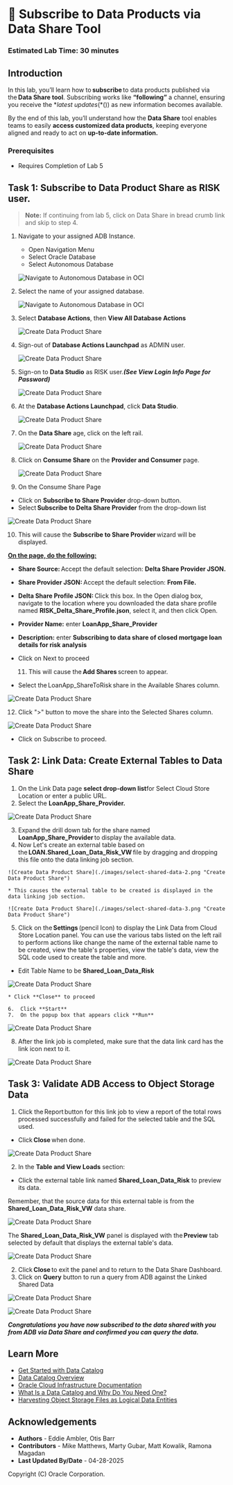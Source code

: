 # 🛒 Subscribe to Data Products via Data Share Tool

### Estimated Lab Time: 30 minutes

## Introduction

In this lab, you’ll learn how to **subscribe** to data products published via the **Data Share tool**. Subscribing works like **“following”** a channel, ensuring you receive the **latest updates*(*()) as new information becomes available.

By the end of this lab, you’ll understand how the **Data Share** tool enables teams to easily **access customized data products**, keeping everyone aligned and ready to act on **up-to-date information.**

### Prerequisites

* Requires Completion of Lab 5

## Task 1: Subscribe to Data Product Share as RISK user.

> **Note:** If continuing from lab 5, click on Data Share in bread crumb link and skip to step 4.

1. Navigate to your assigned ADB Instance.

    * Open Navigation Menu
    * Select Oracle Database
    * Select Autonomous Database

   ![Navigate to Autonomous Database in OCI](./images/navigate-to-adb.png " ")

2. Select the name of your assigned database.

   ![Navigate to Autonomous Database in OCI](./images/oci-adb-select.png " ")

3. Select **Database Actions**, then **View All Database Actions**

   ![Create Data Product Share](./images/subscribe-to-data-share-3.png "Create Data Product Share")

4. Sign-out of **Database Actions Launchpad** as ADMIN user.

   ![Create Data Product Share](./images/subscribe-to-data-share-4.png "Create Data Product Share")

5. Sign-on to **Data Studio** as RISK user.***(See View Login Info Page for Password)***

   ![Create Data Product Share](./images/subscribe-to-data-share-5.png "Create Data Product Share")

6. At the **Database Actions Launchpad**, click **Data Studio**.

   ![Create Data Product Share](./images/subscribe-to-data-share-6.png "Create Data Product Share")

7. On the **Data Share** age, click on the left rail.

   ![Create Data Product Share](./images/subscribe-to-data-share-7.png "Create Data Product Share")

8. Click on **Consume Share** on the **Provider and Consumer** page.

   ![Create Data Product Share](./images/subscribe-to-data-share-8.png "Create Data Product Share")

9. On the Consume Share Page

* Click on **Subscribe to Share Provider** drop-down button.
* Select **Subscribe to Delta Share Provider** from the drop-down list

![Create Data Product Share](./images/subscribe-to-delta-share-provider.png "Create Data Product Share")

10. This will cause the **Subscribe to Share Provider** wizard will be displayed.

<u>**On the page, do the following:**</u>

* **Share Source:** Accept the default selection: **Delta Share Provider JSON.** 
* **Share Provider JSON:** Accept the default selection: **From File.** 
* **Delta Share Profile JSON:** Click this box. In the Open dialog box, navigate to the location where you downloaded the data share profile named **RISK\_Delta\_Share\_Profile.json**, select it, and then click Open. 
* **Provider Name:** enter **LoanApp\_Share\_Provider** 
* **Description:** enter **Subscribing to data share of closed mortgage loan details for risk analysis**

* Click on Next to proceed

    11. This will cause the **Add Shares** screen to appear.

* Select the LoanApp\_ShareToRisk share in the Available Shares column.

![Create Data Product Share](./images/subscribe-to-share-provider.png "Create Data Product Share")

12. Click ">" button to move the share into the Selected Shares column.

![Create Data Product Share](./images/subscribe-to-share-provider-2.png "Create Data Product Share")

* Click on Subscribe to proceed.

## Task 2: Link Data: Create External Tables to Data Share

   1.	On the Link Data page **select drop-down list**for Select Cloud Store Location or enter a public URL.
   2.	Select the **LoanApp\_Share\_Provider.**

  ![Create Data Product Share](./images/select-shared-data.png "Create Data Product Share")

   3.	Expand the drill down tab for the share named **LoanApp\_Share\_Provider** to display the available data.
   4.	Now Let's create an external table based on the **LOAN.Shared\_Loan\_Data\_Risk\_VW** file by dragging and dropping this file onto the data linking job section.

    ![Create Data Product Share](./images/select-shared-data-2.png "Create Data Product Share")

    * This causes the external table to be created is displayed in the data linking job section.

    ![Create Data Product Share](./images/select-shared-data-3.png "Create Data Product Share")

   5.	Click on the **Settings** (pencil Icon) to display the Link Data from Cloud Store Location panel. You can use the various tabs listed on the left rail to perform actions like change the name of the external table name to be created, view the table's properties, view the table's data, view the SQL code used to create the table and more.

   * Edit Table Name to be **Shared\_Loan\_Data\_Risk**

  ![Create Data Product Share](./images/select-shared-data-4.png "Create Data Product Share")

    * Click **Close** to proceed

    6.	Click **Start**
    7.	On the popup box that appears click **Run**

  ![Create Data Product Share](./images/select-shared-data-5.png "Create Data Product Share")

   8. After the link job is completed, make sure that the data link card has the link icon next to it.

   ![Create Data Product Share](./images/select-shared-data-6.png "Create Data Product Share")

## Task 3: Validate ADB Access to Object Storage Data

   1.	Click the Report button for this link job to view a report of the total rows processed successfully and failed for the selected table and the SQL used.

   * Click **Close** when done.

  ![Create Data Product Share](./images/select-shared-data-1a.png "Create Data Product Share")

   2. In the **Table and View Loads** section:

   * Click the external table link named **Shared\_Loan\_Data\_Risk** to preview its data.

   Remember, that the source data for this external table is from the **Shared\_Loan\_Data\_Risk\_VW** data share.

   ![Create Data Product Share](./images/select-shared-data-2a.png "Create Data Product Share")

   The **Shared\_Loan\_Data\_Risk\_VW** panel is displayed with the **Preview** tab selected by default that displays the external table's data.

  ![Create Data Product Share](./images/select-shared-data-3a.png "Create Data Product Share")

   2.	Click **Close** to exit the panel and to return to the Data Share Dashboard.
   3.	Click on **Query** button to run a query from ADB against the Linked Shared Data

  ![Create Data Product Share](./images/select-shared-data-4a.png "Create Data Product Share")

  ![Create Data Product Share](./images/select-shared-data-5a.png "Create Data Product Share")

***Congratulations you have now subscribed to the data shared with you from ADB via Data Share and confirmed you can query the data.***

## Learn More

* [Get Started with Data Catalog](https://docs.oracle.com/en-us/iaas/data-catalog/using/index.htm)
* [Data Catalog Overview](https://docs.oracle.com/en-us/iaas/data-catalog/using/overview.htm)
* [Oracle Cloud Infrastructure Documentation](https://docs.cloud.oracle.com/en-us/iaas/Content/GSG/Concepts/baremetalintro.htm)
* [What Is a Data Catalog and Why Do You Need One?](https://www.oracle.com/big-data/what-is-a-data-catalog/)
* [Harvesting Object Storage Files as Logical Data Entities](https://docs.oracle.com/en-us/iaas/data-catalog/using/logical-entities.htm)

## Acknowledgements
* **Authors** -  Eddie Ambler, Otis Barr
* **Contributors** - Mike Matthews, Marty Gubar, Matt Kowalik, Ramona Magadan
* **Last Updated By/Date** - 04-28-2025

Copyright (C) Oracle Corporation.
